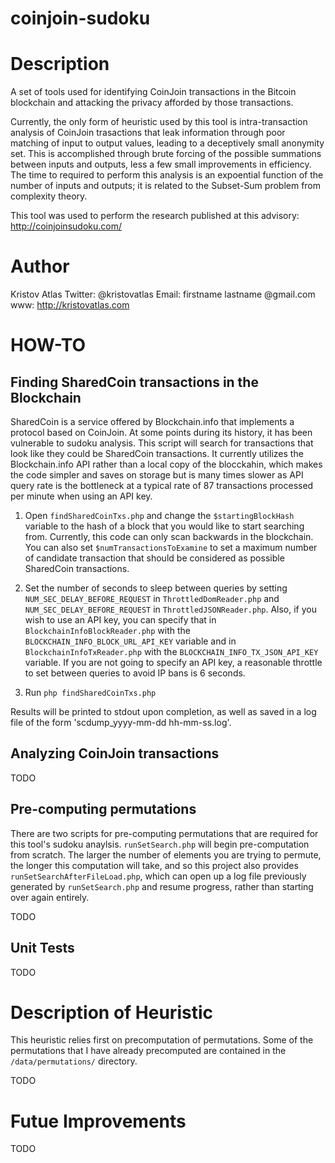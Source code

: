 coinjoin-sudoku
===============

# Description

A set of tools used for identifying CoinJoin transactions in the Bitcoin blockchain and attacking the privacy afforded by those transactions.

Currently, the only form of heuristic used by this tool is intra-transaction analysis of CoinJoin trasactions that leak information through poor matching of input to output values, leading to a deceptively small anonymity set. This is accomplished through brute forcing of the possible summations between inputs and outputs, less a few small improvements in efficiency. The time to required to perform this analysis is an expoential function of the number of inputs and outputs; it is related to the Subset-Sum problem from complexity theory.

This tool was used to perform the research published at this advisory: http://coinjoinsudoku.com/

# Author

Kristov Atlas
Twitter: @kristovatlas
Email: firstname lastname @gmail.com
www: http://kristovatlas.com

# HOW-TO

## Finding SharedCoin transactions in the Blockchain

SharedCoin is a service offered by Blockchain.info that implements a protocol based on CoinJoin. At some points during its history, it has been vulnerable to sudoku analysis. This script will search for transactions that look like they could be SharedCoin transactions. It currently utilizes the Blockchain.info API rather than a local copy of the blocckahin, which makes the code simpler and saves on storage but is many times slower as API query rate is the bottleneck at a typical rate of 87 transactions processed per minute when using an API key.

1. Open ```findSharedCoinTxs.php``` and change the ```$startingBlockHash``` variable to the hash of a block that you would like to start searching from. Currently, this code can only scan backwards in the blockchain. You can also set ```$numTransactionsToExamine``` to set a maximum number of candidate transaction that should be considered as possible SharedCoin transactions.

2. Set the number of seconds to sleep between queries by setting ```NUM_SEC_DELAY_BEFORE_REQUEST``` in ```ThrottledDomReader.php``` and ```NUM_SEC_DELAY_BEFORE_REQUEST``` in ```ThrottledJSONReader.php```. Also, if you wish to use an API key, you can specify that in ```BlockchainInfoBlockReader.php``` with the ```BLOCKCHAIN_INFO_BLOCK_URL_API_KEY``` variable and in ```BlockchainInfoTxReader.php``` with the ```BLOCKCHAIN_INFO_TX_JSON_API_KEY``` variable. If you are not going to specify an API key, a reasonable throttle to set between queries to avoid IP bans is 6 seconds.

3. Run ```php findSharedCoinTxs.php```

Results will be printed to stdout upon completion, as well as saved in a log file of the form 'scdump_yyyy-mm-dd hh-mm-ss.log'.

## Analyzing CoinJoin transactions

TODO

## Pre-computing permutations

There are two scripts for pre-computing permutations that are required for this tool's sudoku anaylsis. ```runSetSearch.php``` will begin pre-computation from scratch. The larger the number of elements you are trying to permute, the longer this computation will take, and so this project also provides ```runSetSearchAfterFileLoad.php```, which can open up a log file previously generated by ```runSetSearch.php``` and resume progress, rather than starting over again entirely.

TODO

## Unit Tests

TODO

# Description of Heuristic

This heuristic relies first on precomputation of permutations. Some of the permutations that I have already precomputed are contained in the ```/data/permutations/``` directory.

TODO

# Futue Improvements

TODO